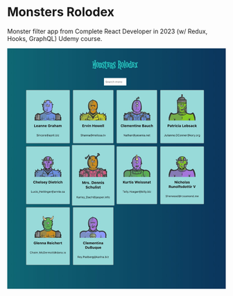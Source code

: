# Monsters Rolodex

Monster filter app from Complete React Developer in 2023 (w/ Redux, Hooks, GraphQL) Udemy course.

![Monsters Rolodex - React App](./src/monsters-rolodex.jpg)